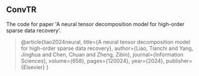 ## ConvTR
The code for paper 'A neural tensor decomposition model for high-order sparse data recovery'.


>
> @article{liao2024neural,
  title={A neural tensor decomposition model for high-order sparse data recovery},
  author={Liao, Tianchi and Yang, Jinghua and Chen, Chuan and Zheng, Zibin},
  journal={Information Sciences},
  volume={658},
  pages={120024},
  year={2024},
  publisher={Elsevier}
}

